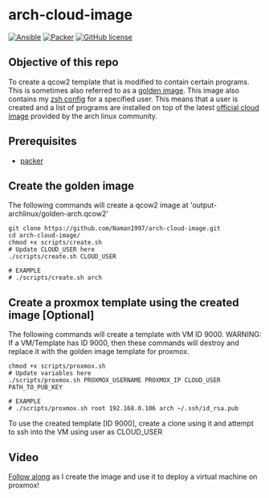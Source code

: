 # arch-cloud-image

[![Ansible](https://github.com/Naman1997/arch-cloud-image/actions/workflows/ansible.yml/badge.svg)](https://github.com/Naman1997/arch-cloud-image/actions/workflows/ansible.yml)
[![Packer](https://github.com/Naman1997/arch-cloud-image/actions/workflows/packer.yml/badge.svg)](https://github.com/Naman1997/arch-cloud-image/actions/workflows/packer.yml)
[![GitHub license](https://img.shields.io/github/license/Naereen/StrapDown.js.svg)](https://github.com/Naman1997/arch-cloud-image/blob/main/LICENSE)

## Objective of this repo
To create a qcow2 template that is modified to contain certain programs. This is sometimes also referred to as a [golden image](https://opensource.com/article/19/7/what-golden-image). This image also contains my [zsh config](https://github.com/Naman1997/Terminal-themes/tree/main/zsh) for a specified user. This means that a user is created and a list of programs are installed on top of the latest [official cloud image](https://wiki.archlinux.org/title/Arch_Linux_on_a_VPS#Official_Arch_Linux_cloud_image) provided by the arch linux community.

## Prerequisites
- [packer](https://learn.hashicorp.com/tutorials/packer/get-started-install-cli)

## Create the golden image

The following commands will create a qcow2 image at 'output-archlinux/golden-arch.qcow2'

```
git clone https://github.com/Naman1997/arch-cloud-image.git
cd arch-cloud-image/
chmod +x scripts/create.sh
# Update CLOUD_USER here
./scripts/create.sh CLOUD_USER
```

```
# EXAMPLE
# ./scripts/create.sh arch
```

## Create a proxmox template using the created image [Optional]
The following commands will create a template with VM ID 9000.
WARNING: If a VM/Template has ID 9000, then these commands will destroy and replace it with the golden image template for proxmox.
```
chmod +x scripts/proxmox.sh
# Update variables here
./scripts/proxmox.sh PROXMOX_USERNAME PROXMOX_IP CLOUD_USER PATH_TO_PUB_KEY
```

```
# EXAMPLE
# ./scripts/proxmox.sh root 192.168.0.106 arch ~/.ssh/id_rsa.pub
```

To use the created template [ID 9000], create a clone using it and attempt to ssh into the VM using user as CLOUD_USER

## Video
[Follow along](https://www.youtube.com/watch?v=FjLkzwdgUiM&t=216s) as I create the image and use it to deploy a virtual machine on proxmox!
